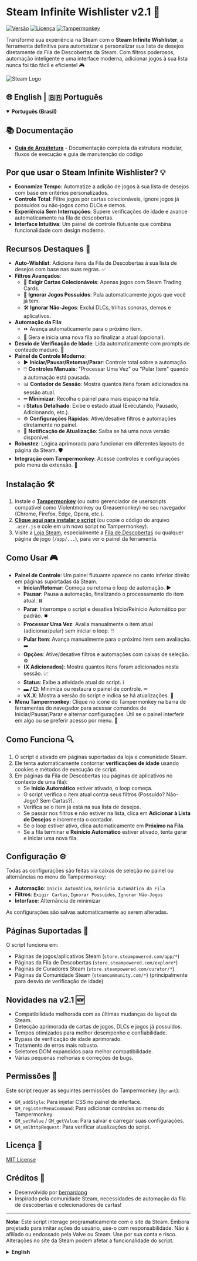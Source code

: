 # Steam Infinite Wishlister v2.1 🚀

[![Versão](https://img.shields.io/badge/versão-2.1-orange.svg)](https://github.com/bernardopg/steam-wishlist-looper)
[![Licença](https://img.shields.io/badge/licença-MIT-blue.svg)](./LICENSE)
[![Tampermonkey](https://img.shields.io/badge/compatível-Tampermonkey-orange.svg)](https://www.tampermonkey.net/)

Transforme sua experiência na Steam com o **Steam Infinite Wishlister**, a ferramenta definitiva para automatizar e personalizar sua lista de desejos diretamente da Fila de Descobertas da Steam. Com filtros poderosos, automação inteligente e uma interface moderna, adicionar jogos à sua lista nunca foi tão fácil e eficiente! 🎮

![Steam Logo](https://store.steampowered.com/favicon.ico)

## 🌐 English | 🇧🇷 Português

<details open>
<summary><strong>Português (Brasil)</strong></summary>

## 📚 Documentação

- **[Guia de Arquitetura](ARCHITECTURE.md)** - Documentação completa da estrutura modular, fluxos de execução e guia de manutenção do código

## Por que usar o Steam Infinite Wishlister? 💡

- **Economize Tempo**: Automatize a adição de jogos à sua lista de desejos com base em critérios personalizados.
- **Controle Total**: Filtre jogos por cartas colecionáveis, ignore jogos já possuídos ou não-jogos como DLCs e demos.
- **Experiência Sem Interrupções**: Supere verificações de idade e avance automaticamente na fila de descobertas.
- **Interface Intuitiva**: Um painel de controle flutuante que combina funcionalidade com design moderno.

## Recursos Destaques 🌟

- **Auto-Wishlist**: Adiciona itens da Fila de Descobertas à sua lista de desejos com base nas suas regras. ✅
- **Filtros Avançados**:
  - 🎴 **Exigir Cartas Colecionáveis**: Apenas jogos com Steam Trading Cards.
  - 🚫 **Ignorar Jogos Possuídos**: Pula automaticamente jogos que você já tem.
  - 🛠️ **Ignorar Não-Jogos**: Exclui DLCs, trilhas sonoras, demos e aplicativos.
- **Automação da Fila**:
  - ⏩ Avança automaticamente para o próximo item.
  - 🔄 Gera e inicia uma nova fila ao finalizar a atual (opcional).
- **Desvio de Verificação de Idade**: Lida automaticamente com prompts de conteúdo maduro. 🔞
- **Painel de Controle Moderno**:
  - ▶️ **Iniciar/Pausar/Retomar/Parar**: Controle total sobre a automação.
  - 🖱️ **Controles Manuais**: "Processar Uma Vez" ou "Pular Item" quando a automação está pausada.
  - 📊 **Contador de Sessão**: Mostra quantos itens foram adicionados na sessão atual.
  - ➖ **Minimizar**: Recolha o painel para mais espaço na tela.
  - ℹ️ **Status Detalhado**: Exibe o estado atual (Executando, Pausado, Adicionando, etc.).
  - ⚙️ **Configurações Rápidas**: Ative/desative filtros e automações diretamente no painel.
  - 🔔 **Notificação de Atualização**: Saiba se há uma nova versão disponível.
- **Robustez**: Lógica aprimorada para funcionar em diferentes layouts de página da Steam. 🛡️
- **Integração com Tampermonkey**: Acesse controles e configurações pelo menu da extensão. 🔧

## Instalação 🛠️

1. Instale o **[Tampermonkey](https://www.tampermonkey.net/)** (ou outro gerenciador de userscripts compatível como Violentmonkey ou Greasemonkey) no seu navegador (Chrome, Firefox, Edge, Opera, etc.).
2. **[Clique aqui para instalar o script](https://raw.githubusercontent.com/bernardopg/steam-wishlist-looper/main/SteamInfiniteWishlister.user.js)** (ou copie o código do arquivo `.user.js` e cole em um novo script no Tampermonkey).
3. Visite a [Loja Steam](https://store.steampowered.com/), especialmente a [Fila de Descobertas](https://store.steampowered.com/explore/) ou qualquer página de jogo (`/app/...`), para ver o painel da ferramenta.

## Como Usar 🎮

- **Painel de Controle**: Um painel flutuante aparece no canto inferior direito em páginas suportadas da Steam.
  - **Iniciar/Retomar**: Começa ou retoma o loop de automação. ▶️
  - **Pausar**: Pausa a automação, finalizando o processamento do item atual. ⏸️
  - **Parar**: Interrompe o script e desativa Início/Reinício Automático por padrão. ⏹️
  - **Processar Uma Vez**: Avalia manualmente o item atual (adicionar/pular) sem iniciar o loop. 🖱️
  - **Pular Item**: Avança manualmente para o próximo item sem avaliação. ➡️
  - **Opções**: Ative/desative filtros e automações com caixas de seleção. ⚙️
  - **(X Adicionados)**: Mostra quantos itens foram adicionados nesta sessão. 📈
  - **Status**: Exibe a atividade atual do script. ℹ️
  - **▬ / □**: Minimiza ou restaura o painel de controle. ➖
  - **vX.X**: Mostra a versão do script e indica se há atualizações. 🔔
- **Menu Tampermonkey**: Clique no ícone do Tampermonkey na barra de ferramentas do navegador para acessar comandos de Iniciar/Pausar/Parar e alternar configurações. Útil se o painel interferir em algo ou se preferir acesso por menu. 🔧

## Como Funciona 🔍

1. O script é ativado em páginas suportadas da loja e comunidade Steam.
2. Ele tenta automaticamente contornar **verificações de idade** usando cookies e métodos de execução de script.
3. Em páginas da Fila de Descobertas (ou páginas de aplicativos no contexto de uma fila):
   - Se **Início Automático** estiver ativado, o loop começa.
   - O script verifica o item atual contra seus filtros (Possuído? Não-Jogo? Sem Cartas?).
   - Verifica se o item já está na sua lista de desejos.
   - Se passar nos filtros e não estiver na lista, clica em **Adicionar à Lista de Desejos** e incrementa o contador.
   - Se o loop estiver ativo, clica automaticamente em **Próximo na Fila**.
   - Se a fila terminar e **Reinício Automático** estiver ativado, tenta gerar e iniciar uma nova fila.

## Configuração ⚙️

Todas as configurações são feitas via caixas de seleção no painel ou alternâncias no menu do Tampermonkey:

- **Automação**: `Início Automático`, `Reinício Automático da Fila`
- **Filtros**: `Exigir Cartas`, `Ignorar Possuídos`, `Ignorar Não-Jogos`
- **Interface**: Alternância de minimizar

As configurações são salvas automaticamente ao serem alteradas.

## Páginas Suportadas 📍

O script funciona em:

- Páginas de jogos/aplicativos Steam (`store.steampowered.com/app/*`)
- Páginas da Fila de Descobertas (`store.steampowered.com/explore*`)
- Páginas de Curadores Steam (`store.steampowered.com/curator/*`)
- Páginas da Comunidade Steam (`steamcommunity.com/*`) (principalmente para desvio de verificação de idade)

## Novidades na v2.1 🆕

- Compatibilidade melhorada com as últimas mudanças de layout da Steam.
- Detecção aprimorada de cartas de jogos, DLCs e jogos já possuídos.
- Tempos otimizados para melhor desempenho e confiabilidade.
- Bypass de verificação de idade aprimorado.
- Tratamento de erros mais robusto.
- Seletores DOM expandidos para melhor compatibilidade.
- Várias pequenas melhorias e correções de bugs.

## Permissões 🔐

Este script requer as seguintes permissões do Tampermonkey (`@grant`):

- `GM_addStyle`: Para injetar CSS no painel de interface.
- `GM_registerMenuCommand`: Para adicionar controles ao menu do Tampermonkey.
- `GM_setValue` / `GM_getValue`: Para salvar e carregar suas configurações.
- `GM_xmlhttpRequest`: Para verificar atualizações do script.

## Licença 📜

[MIT License](./LICENSE)

## Créditos 👏

- Desenvolvido por [bernardopg](https://github.com/bernardopg)
- Inspirado pela comunidade Steam, necessidades de automação da fila de descobertas e colecionadores de cartas!

---

**Nota:** Este script interage programaticamente com o site da Steam. Embora projetado para imitar ações do usuário, use-o com responsabilidade. Não é afiliado ou endossado pela Valve ou Steam. Use por sua conta e risco. Alterações no site da Steam podem afetar a funcionalidade do script.

</details>

<details>
<summary><strong>English</strong></summary>

## Why Use Steam Infinite Wishlister? 💡

- **Save Time**: Automate adding games to your wishlist based on custom criteria.
- **Total Control**: Filter games by trading cards, skip owned games or non-games like DLCs and demos.
- **Seamless Experience**: Bypass age checks and automatically advance through the discovery queue.
- **Intuitive Interface**: A floating control panel that blends functionality with modern design.

## Key Features 🌟

- **Auto-Wishlist**: Adds items from the Discovery Queue to your wishlist based on your rules. ✅
- **Advanced Filters**:
  - 🎴 **Require Trading Cards**: Only games with Steam Trading Cards.
  - 🚫 **Skip Owned Games**: Automatically skips games you already own.
  - 🛠️ **Skip Non-Games**: Excludes DLCs, soundtracks, demos, and apps.
- **Queue Automation**:
  - ⏩ Automatically advances to the next item.
  - 🔄 Generates and starts a new queue when the current one ends (optional).
- **Age Gate Bypass**: Automatically handles mature content prompts. 🔞
- **Modern Control Panel**:
  - ▶️ **Start/Pause/Resume/Stop**: Full control over automation.
  - 🖱️ **Manual Controls**: "Process Once" or "Skip Item" when automation is paused.
  - 📊 **Session Counter**: Shows how many items were added in the current session.
  - ➖ **Minimize**: Collapse the panel for more screen space.
  - ℹ️ **Detailed Status**: Displays current state (Running, Paused, Adding, etc.).
  - ⚙️ **Quick Settings**: Toggle filters and automations directly from the panel.
  - 🔔 **Update Notification**: Know if a new version is available.
- **Robustness**: Enhanced logic to work across different Steam page layouts. 🛡️
- **Tampermonkey Integration**: Access controls and settings via the extension menu. 🔧

## Installation 🛠️

1. Install **[Tampermonkey](https://www.tampermonkey.net/)** (or another compatible userscript manager like Violentmonkey or Greasemonkey) on your browser (Chrome, Firefox, Edge, Opera, etc.).
2. **[Click here to install the script](https://raw.githubusercontent.com/bernardopg/steam-wishlist-looper/main/SteamInfiniteWishlister.user.js)** (or copy the code from the `.user.js` file and paste it into a new Tampermonkey script).
3. Visit the [Steam Store](https://store.steampowered.com/), especially the [Discovery Queue](https://store.steampowered.com/explore/) or any game page (`/app/...`), to see the tool's panel.

## How to Use 🎮

- **Control Panel**: A floating panel appears in the bottom-right on supported Steam pages.
  - **Start/Resume**: Begins or resumes the automation loop. ▶️
  - **Pause**: Pauses the automation, finishing the current item processing. ⏸️
  - **Stop**: Halts the script and disables Auto-Start/Auto-Restart by default. ⏹️
  - **Process Once**: Manually evaluates the current item (add/skip) without starting the loop. 🖱️
  - **Skip Item**: Manually advances to the next item without evaluation. ➡️
  - **Options**: Toggle filters and automations with checkboxes. ⚙️
  - **(X Added)**: Shows how many items were added this session. 📈
  - **Status**: Displays the script's current activity. ℹ️
  - **▬ / □**: Minimizes or restores the control panel. ➖
  - **vX.X**: Shows the script version and indicates if updates are available. 🔔
- **Tampermonkey Menu**: Click the Tampermonkey icon in your browser toolbar to access Start/Pause/Stop commands and toggle settings. Useful if the panel interferes or if you prefer menu access. 🔧

## How It Works 🔍

1. The script activates on supported Steam store and community pages.
2. It automatically attempts to bypass **age verification** using cookies and script execution methods.
3. On Discovery Queue pages (or app pages within a queue context):
   - If **Auto-Start** is enabled, the loop begins.
   - The script checks the current item against your filters (Owned? Non-Game? No Cards?).
   - It checks if the item is already on your wishlist.
   - If it passes filters and isn't wishlisted, it clicks **Add to Wishlist** and increments the counter.
   - If the loop is active, it automatically clicks **Next in Queue**.
   - If the queue ends and **Auto-Restart** is enabled, it tries to generate and start a new queue.

## Configuration ⚙️

All configurations are done via checkboxes in the panel or toggles in the Tampermonkey menu:

- **Automation**: `Auto-Start`, `Auto-Restart Queue`
- **Filters**: `Require Cards`, `Skip Owned`, `Skip Non-Games`
- **Interface**: Minimize toggle

Settings are saved automatically upon change.

## Supported Pages 📍

The script works on:

- Steam game/app pages (`store.steampowered.com/app/*`)
- Discovery Queue pages (`store.steampowered.com/explore*`)
- Steam Curator pages (`store.steampowered.com/curator/*`)
- Steam Community pages (`steamcommunity.com/*`) (mainly for age gate bypass)

## What's New in v2.1 🆕

- Improved compatibility with Steam's latest UI layout changes.
- Enhanced detection of game cards, DLCs, and owned games.
- Optimized timing for better performance and reliability.
- Improved age verification bypass.
- More robust error handling.
- Expanded DOM selectors for better compatibility.
- Various minor improvements and bug fixes.

## Permissions 🔐

This script requires the following Tampermonkey permissions (`@grant`):

- `GM_addStyle`: To inject CSS for the interface panel.
- `GM_registerMenuCommand`: To add controls to the Tampermonkey menu.
- `GM_setValue` / `GM_getValue`: To save and load your settings.
- `GM_xmlhttpRequest`: To check for script updates.

## License 📜

[MIT License](./LICENSE)

## Credits 👏

- Developed by [bernardopg](https://github.com/bernardopg)
- Inspired by the Steam community, discovery queue automation needs, and card collectors!

---

**Disclaimer:** This script interacts programmatically with the Steam website. While designed to mimic user actions, use it responsibly. It is not affiliated with or endorsed by Valve or Steam. Use at your own risk. Changes to the Steam website may affect script functionality.

</details>
